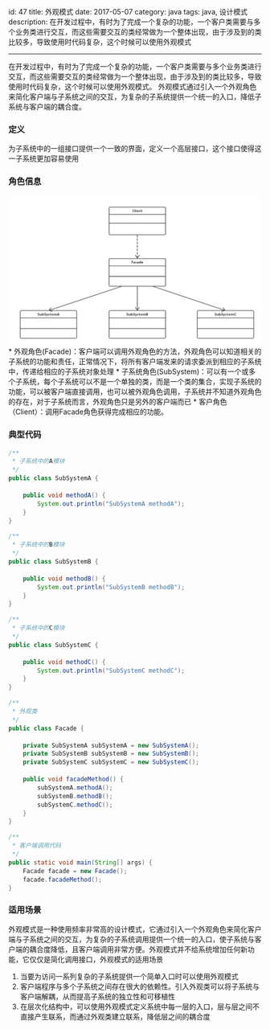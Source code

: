 id: 47
title: 外观模式
date: 2017-05-07
category: java
tags: java, 设计模式
description: 在开发过程中，有时为了完成一个复杂的功能，一个客户类需要与多个业务类进行交互，而这些需要交互的类经常做为一个整体出现，由于涉及到的类比较多，导致使用时代码复杂，这个时候可以使用外观模式

------
在开发过程中，有时为了完成一个复杂的功能，一个客户类需要与多个业务类进行交互，而这些需要交互的类经常做为一个整体出现，由于涉及到的类比较多，导致使用时代码复杂，这个时候可以使用外观模式。 外观模式通过引入一个外观角色来简化客户端与子系统之间的交互，为复杂的子系统提供一个统一的入口，降低子系统与客户端的耦合度。

### 定义
为子系统中的一组接口提供一个一致的界面，定义一个高层接口，这个接口使得这一子系统更加容易使用

### 角色信息
<img src='/images/java/2017/05/07/0001.png' width='800px' style='display:block; margin:0px auto;'>
* 外观角色(Facade)：客户端可以调用外观角色的方法，外观角色可以知道相关的子系统的功能和责任，正常情况下，将所有客户端发来的请求委派到相应的子系统中，传递给相应的子系统对象处理
* 子系统角色(SubSystem)：可以有一个或多个子系统，每个子系统可以不是一个单独的类，而是一个类的集合，实现子系统的功能，可以被客户端直接调用，也可以被外观角色调用，子系统并不知道外观角色的存在，对于子系统而言，外观角色只是另外的客户端而已
* 客户角色（Client）：调用Facade角色获得完成相应的功能。 

### 典型代码
```java
/**
 * 子系统中的A模块
 */
public class SubSystemA {

    public void methodA() {
        System.out.println("SubSystemA methodA");
    }
}
```

```java
/**
 * 子系统中的B模块
 */
public class SubSystemB {

    public void methodB() {
        System.out.println("SubSystemB methodB");
    }
}
```

```java
/**
 * 子系统中的C模块
 */
public class SubSystemC {

    public void methodC() {
        System.out.println("SubSystemC methodC");
    }
}
```

```java
/**
 * 外观类
 */
public class Facade {

    private SubSystemA subSystemA = new SubSystemA();
    private SubSystemB subSystemB = new SubSystemB();
    private SubSystemC subSystemC = new SubSystemC();

    public void facadeMethod() {
        subSystemA.methodA();
        subSystemB.methodB();
        subSystemC.methodC();
    }
}
```

```java
/**
 * 客户端调用代码
 */
public static void main(String[] args) {
	Facade facade = new Facade();
	facade.facadeMethod();
}
```

### 适用场景
外观模式是一种使用频率非常高的设计模式，它通过引入一个外观角色来简化客户端与子系统之间的交互，为复杂的子系统调用提供一个统一的入口，使子系统与客户端的耦合度降低，且客户端调用非常方便。外观模式并不给系统增加任何新功能，它仅仅是简化调用接口，外观模式的适用场景

1. 当要为访问一系列复杂的子系统提供一个简单入口时可以使用外观模式
2. 客户端程序与多个子系统之间存在很大的依赖性。引入外观类可以将子系统与客户端解耦，从而提高子系统的独立性和可移植性
3. 在层次化结构中，可以使用外观模式定义系统中每一层的入口，层与层之间不直接产生联系，而通过外观类建立联系，降低层之间的耦合度
